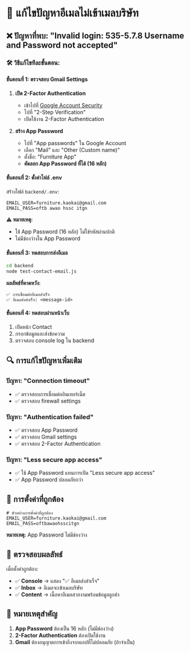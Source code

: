 # 🔧 แก้ไขปัญหาอีเมลไม่เข้าเมลบริษัท

## ❌ ปัญหาที่พบ: "Invalid login: 535-5.7.8 Username and Password not accepted"

### 🛠️ วิธีแก้ไขทีละขั้นตอน:

#### **ขั้นตอนที่ 1: ตรวจสอบ Gmail Settings**

1. **เปิด 2-Factor Authentication**
   - เข้าไปที่ [Google Account Security](https://myaccount.google.com/security)
   - ไปที่ "2-Step Verification"
   - เปิดใช้งาน 2-Factor Authentication

2. **สร้าง App Password**
   - ไปที่ "App passwords" ใน Google Account
   - เลือก "Mail" และ "Other (Custom name)"
   - ตั้งชื่อ: "Furniture App"
   - **คัดลอก App Password ที่ได้ (16 หลัก)**

#### **ขั้นตอนที่ 2: ตั้งค่าไฟล์ .env**

สร้างไฟล์ `backend/.env`:
```env
EMAIL_USER=furniture.kaokai@gmail.com
EMAIL_PASS=oftb awao hssc itgn
```

**⚠️ หมายเหตุ:** 
- ใช้ App Password (16 หลัก) ไม่ใช่รหัสผ่านปกติ
- ไม่มีช่องว่างใน App Password

#### **ขั้นตอนที่ 3: ทดสอบการส่งอีเมล**

```bash
cd backend
node test-contact-email.js
```

**ผลลัพธ์ที่คาดหวัง:**
```
✅ การเชื่อมต่ออีเมลสำเร็จ
✅ อีเมลส่งสำเร็จ: <message-id>
```

#### **ขั้นตอนที่ 4: ทดสอบผ่านหน้าเว็บ**

1. เปิดหน้า Contact
2. กรอกข้อมูลและส่งข้อความ
3. ตรวจสอบ console log ใน backend

## 🔍 การแก้ไขปัญหาเพิ่มเติม

### ปัญหา: "Connection timeout"
- ✅ ตรวจสอบการเชื่อมต่ออินเทอร์เน็ต
- ✅ ตรวจสอบ firewall settings

### ปัญหา: "Authentication failed"
- ✅ ตรวจสอบ App Password
- ✅ ตรวจสอบ Gmail settings
- ✅ ตรวจสอบ 2-Factor Authentication

### ปัญหา: "Less secure app access"
- ✅ ใช้ App Password แทนการเปิด "Less secure app access"
- ✅ App Password ปลอดภัยกว่า

## 📧 การตั้งค่าที่ถูกต้อง

```env
# ตัวอย่างการตั้งค่าที่ถูกต้อง
EMAIL_USER=furniture.kaokai@gmail.com
EMAIL_PASS=oftbawaohsscitgn
```

**หมายเหตุ:** App Password ไม่มีช่องว่าง

## 🎯 ตรวจสอบผลลัพธ์

เมื่อตั้งค่าถูกต้อง:
- ✅ **Console** → แสดง "✅ อีเมลส่งสำเร็จ"
- ✅ **Inbox** → อีเมลจะเข้าเมลบริษัท
- ✅ **Content** → เนื้อหาอีเมลสวยงามพร้อมข้อมูลลูกค้า

## 🚨 หมายเหตุสำคัญ

1. **App Password** ต้องเป็น 16 หลัก (ไม่มีช่องว่าง)
2. **2-Factor Authentication** ต้องเปิดใช้งาน
3. **Gmail** ต้องอนุญาตการเข้าถึงจากแอปที่ไม่ปลอดภัย (ถ้าจำเป็น)
